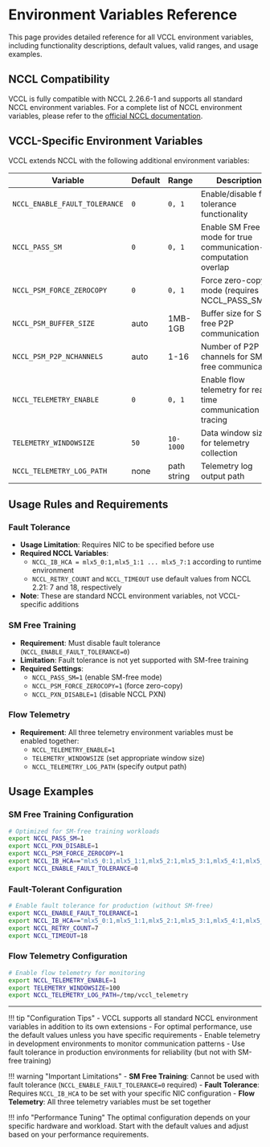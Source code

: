# Environment Variables Reference

This page provides detailed reference for all VCCL environment variables, including functionality descriptions, default values, valid ranges, and usage examples.

## NCCL Compatibility

VCCL is fully compatible with NCCL 2.26.6-1 and supports all standard NCCL environment variables. For a complete list of NCCL environment variables, please refer to the [official NCCL documentation](https://docs.nvidia.com/deeplearning/nccl/user-guide/docs/env.html).

## VCCL-Specific Environment Variables

VCCL extends NCCL with the following additional environment variables:

| Variable | Default | Range | Description |
|----------|---------|-------|-------------|
| `NCCL_ENABLE_FAULT_TOLERANCE` | `0` | `0, 1` | Enable/disable fault tolerance functionality |
| `NCCL_PASS_SM` | `0` | `0, 1` | Enable SM Free mode for true communication-computation overlap |
| `NCCL_PSM_FORCE_ZEROCOPY` | `0` | `0, 1` | Force zero-copy mode (requires NCCL_PASS_SM=1) |
| `NCCL_PSM_BUFFER_SIZE` | auto | 1MB-1GB | Buffer size for SM-free P2P communication |
| `NCCL_PSM_P2P_NCHANNELS` | auto | 1-16 | Number of P2P channels for SM-free communication |
| `NCCL_TELEMETRY_ENABLE` | `0` | `0, 1` | Enable flow telemetry for real-time communication tracing |
| `TELEMETRY_WINDOWSIZE` | `50` | `10-1000` | Data window size for telemetry collection |
| `NCCL_TELEMETRY_LOG_PATH` | none | path string | Telemetry log output path |

## Usage Rules and Requirements

### Fault Tolerance
- **Usage Limitation**: Requires NIC to be specified before use
- **Required NCCL Variables**: 
  - `NCCL_IB_HCA = mlx5_0:1,mlx5_1:1 ... mlx5_7:1` according to runtime environment
  - `NCCL_RETRY_COUNT` and `NCCL_TIMEOUT` use default values from NCCL 2.21: 7 and 18, respectively
- **Note**: These are standard NCCL environment variables, not VCCL-specific additions

### SM Free Training
- **Requirement**: Must disable fault tolerance (`NCCL_ENABLE_FAULT_TOLERANCE=0`)
- **Limitation**: Fault tolerance is not yet supported with SM-free training
- **Required Settings**:
  - `NCCL_PASS_SM=1` (enable SM-free mode)
  - `NCCL_PSM_FORCE_ZEROCOPY=1` (force zero-copy)
  - `NCCL_PXN_DISABLE=1` (disable NCCL PXN)

### Flow Telemetry
- **Requirement**: All three telemetry environment variables must be enabled together:
  - `NCCL_TELEMETRY_ENABLE=1`
  - `TELEMETRY_WINDOWSIZE` (set appropriate window size)
  - `NCCL_TELEMETRY_LOG_PATH` (specify output path)

## Usage Examples

### SM Free Training Configuration

```bash
# Optimized for SM-free training workloads
export NCCL_PASS_SM=1
export NCCL_PXN_DISABLE=1
export NCCL_PSM_FORCE_ZEROCOPY=1
export NCCL_IB_HCA=="mlx5_0:1,mlx5_1:1,mlx5_2:1,mlx5_3:1,mlx5_4:1,mlx5_5:1,mlx6_3:1,mlx5_7:1"
export NCCL_ENABLE_FAULT_TOLERANCE=0
```

### Fault-Tolerant Configuration
```bash
# Enable fault tolerance for production (without SM-free)
export NCCL_ENABLE_FAULT_TOLERANCE=1
export NCCL_IB_HCA=="mlx5_0:1,mlx5_1:1,mlx5_2:1,mlx5_3:1,mlx5_4:1,mlx5_5:1,mlx6_3:1,mlx5_7:1"
export NCCL_RETRY_COUNT=7
export NCCL_TIMEOUT=18
```

### Flow Telemetry Configuration
```bash
# Enable flow telemetry for monitoring
export NCCL_TELEMETRY_ENABLE=1
export TELEMETRY_WINDOWSIZE=100
export NCCL_TELEMETRY_LOG_PATH=/tmp/vccl_telemetry
```

---

!!! tip "Configuration Tips"
    - VCCL supports all standard NCCL environment variables in addition to its own extensions
    - For optimal performance, use the default values unless you have specific requirements
    - Enable telemetry in development environments to monitor communication patterns
    - Use fault tolerance in production environments for reliability (but not with SM-free training)

!!! warning "Important Limitations"
    - **SM Free Training**: Cannot be used with fault tolerance (`NCCL_ENABLE_FAULT_TOLERANCE=0` required)
    - **Fault Tolerance**: Requires `NCCL_IB_HCA` to be set with your specific NIC configuration
    - **Flow Telemetry**: All three telemetry variables must be set together

!!! info "Performance Tuning"
    The optimal configuration depends on your specific hardware and workload. Start with the default values and adjust based on your performance requirements.
